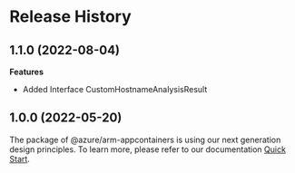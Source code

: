 # Release History
    
## 1.1.0 (2022-08-04)
    
**Features**

  - Added Interface CustomHostnameAnalysisResult
    
    
## 1.0.0 (2022-05-20)

The package of @azure/arm-appcontainers is using our next generation design principles. To learn more, please refer to our documentation [Quick Start](https://aka.ms/js-track2-quickstart).
